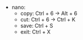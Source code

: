 - nano:
    - copy: Ctrl + 6 -> Alt + 6
    - cut: Ctrl + 6 -> Ctrl + K
    - save: Ctrl + S
    - exit: Ctrl + X